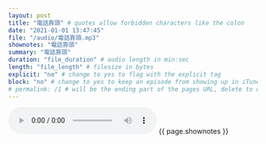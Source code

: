 ```yaml
---
layout: post
title: "電話靠頭" # quotes allow forbidden characters like the colon
date: "2021-01-01 13:47:45"
file: "/audio/電話靠頭.mp3"
shownotes: "電話靠頭"
summary: "電話靠頭"
duration: "file_duration" # audio length in min:sec
length: "file_length" # filesize in bytes
explicit: "no" # change to yes to flag with the explicit tag
block: "no" # change to yes to keep an episode from showing up in iTunes
# permalink: /1 # will be the ending part of the pages URL, delete to default to the title
---
```


<audio controls>
<source src="{{site.url}}{{site.baseurl}}{{ page.file }}" type="audio/x-mp3">
Your browser does not support the audio element.
</audio>
{{ page.shownotes }}
